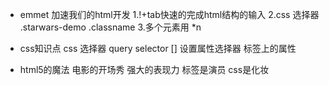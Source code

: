 - emmet 加速我们的html开发
1.!+tab快速的完成html结构的输入
2.css 选择器
  .starwars-demo  .classname
3.多个元素用 *n

- css知识点
  css 选择器 query selector
  []  设置属性选择器 标签上的属性

- html5的魔法  电影的开场秀  强大的表现力
  标签是演员 
  css是化妆